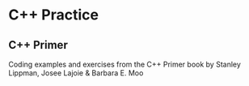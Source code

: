 # C++ Practice

## C++ Primer

Coding examples and exercises from the C++ Primer book by Stanley Lippman, Josee Lajoie & Barbara E. Moo
